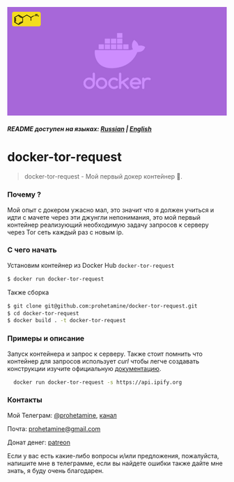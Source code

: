 ![enter image description here](/media/logo.png)

##### README доступен на языках: [Russian](https://github.com/prohetamine/docker-tor-request/blob/main/README/russian.md) | [English](https://github.com/prohetamine/docker-tor-request/blob/main/README.md)


# docker-tor-request

> docker-tor-request - Мой первый докер контейнер 🐳.

### Почему ?
Мой опыт с докером ужасно мал, это значит что я должен учиться и идти с мачете через эти джунгли непонимания, это мой первый контейнер реализующий необходимую задачу запросов к серверу через Tor сеть каждый раз с новым ip.

### С чего начать

Установим контейнер из Docker Hub ```docker-tor-request```

```sh
$ docker run docker-tor-request
```

Также сборка

```sh
$ git clone git@github.com:prohetamine/docker-tor-request.git
$ cd docker-tor-request
$ docker build . -t docker-tor-request
```

### Примеры и описание

Запуск контейнера и запрос к серверу. Также стоит помнить что контейнер для запросов использует _curl_ чтобы легче создавать конструкции изучите официальную [документацию](https://curl.se/docs/).

```sh
  docker run docker-tor-request -s https://api.ipify.org
```

### Контакты

Мой Телеграм: [@prohetamine](https://t.me/prohetamine), [канал](https://t.me/prohetamines)

Почта: prohetamine@gmail.com

Донат денег: [patreon](https://www.patreon.com/prohetamine)

Если у вас есть какие-либо вопросы и/или предложения, пожалуйста, напишите мне в телеграмме, если вы найдете ошибки также дайте мне знать, я буду очень благодарен.
